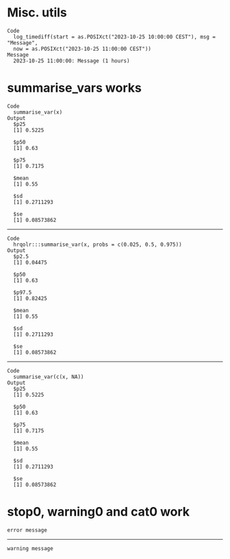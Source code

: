 # Misc. utils

    Code
      log_timediff(start = as.POSIXct("2023-10-25 10:00:00 CEST"), msg = "Message",
      now = as.POSIXct("2023-10-25 11:00:00 CEST"))
    Message
      2023-10-25 11:00:00: Message (1 hours)

# summarise_vars works

    Code
      summarise_var(x)
    Output
      $p25
      [1] 0.5225
      
      $p50
      [1] 0.63
      
      $p75
      [1] 0.7175
      
      $mean
      [1] 0.55
      
      $sd
      [1] 0.2711293
      
      $se
      [1] 0.08573862
      

---

    Code
      hrqolr:::summarise_var(x, probs = c(0.025, 0.5, 0.975))
    Output
      $p2.5
      [1] 0.04475
      
      $p50
      [1] 0.63
      
      $p97.5
      [1] 0.82425
      
      $mean
      [1] 0.55
      
      $sd
      [1] 0.2711293
      
      $se
      [1] 0.08573862
      

---

    Code
      summarise_var(c(x, NA))
    Output
      $p25
      [1] 0.5225
      
      $p50
      [1] 0.63
      
      $p75
      [1] 0.7175
      
      $mean
      [1] 0.55
      
      $sd
      [1] 0.2711293
      
      $se
      [1] 0.08573862
      

# stop0, warning0 and cat0 work

    error message

---

    warning message

